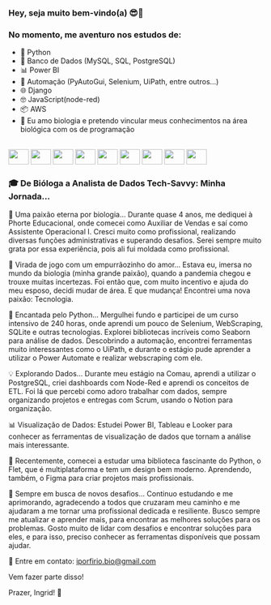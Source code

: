 ### Hey, seja muito bem-vindo(a) 😎🚀

### No momento, me aventuro nos estudos de:

- 🐍 Python
- 💾 Banco de Dados (MySQL, SQL, PostgreSQL)
- 📊 Power BI 
- 🤖 Automação (PyAutoGui, Selenium, UiPath, entre outros...)
- 🌐 Django
- 🤓 JavaScript(node-red)
- 📦 AWS
- 🧬 Eu amo biologia e pretendo vincular meus conhecimentos na área biológica com os de programação

<div style="display: inline_block"><br>
   <img src="https://cdn.jsdelivr.net/gh/devicons/devicon/icons/python/python-original.svg" /height="30" width="40">
   <img src="https://cdn.jsdelivr.net/gh/devicons/devicon@latest/icons/mysql/mysql-original.svg" /height="30" width="40">         
   <img src= "https://cdn.jsdelivr.net/gh/devicons/devicon@latest/icons/matplotlib/matplotlib-plain-wordmark.svg" /height="30" width="40">
   <img src="https://cdn.jsdelivr.net/gh/devicons/devicon/icons/selenium/selenium-original.svg" /height="30" width="40">
   <img src=" https://cdn.jsdelivr.net/gh/devicons/devicon@latest/icons/jupyter/jupyter-original-wordmark.svg" / height="30" width="40">
   <img src="https://cdn.jsdelivr.net/gh/devicons/devicon/icons/anaconda/anaconda-original.svg" /height="30" width="40">
   <img src="https://cdn.jsdelivr.net/gh/devicons/devicon@latest/icons/plotly/plotly-original-wordmark.svg"/ height="30" width="40">     
   <img src="https://cdn.jsdelivr.net/gh/devicons/devicon@latest/icons/postgresql/postgresql-original-wordmark.svg" / height="30" width="40">
   <img src="https://cdn.jsdelivr.net/gh/devicons/devicon@latest/icons/visualstudio/visualstudio-original.svg" /height="30" width="40">
   
          
          
</div>

### 🎓 De Bióloga a Analista de Dados Tech-Savvy: Minha Jornada...

🌱 Uma paixão eterna por biologia... Durante quase 4 anos, me dediquei à Phorte Educacional, onde comecei como Auxiliar de Vendas e saí como Assistente Operacional I. Cresci muito como profissional, realizando diversas funções administrativas e superando desafios. Serei sempre muito grata por essa experiência, pois ali fui moldada como profissional.

🔄 Virada de jogo com um empurrãozinho do amor... Estava eu, imersa no mundo da biologia (minha grande paixão), quando a pandemia chegou e trouxe muitas incertezas. Foi então que, com muito incentivo e ajuda do meu esposo, decidi mudar de área. E que mudança! Encontrei uma nova paixão: Tecnologia.

🐍 Encantada pelo Python... Mergulhei fundo e participei de um curso intensivo de 240 horas, onde aprendi um pouco de Selenium, WebScraping, SQLite e outras tecnologias. Explorei bibliotecas incríveis como Seaborn para análise de dados. Descobrindo a automação, encontrei ferramentas muito interessantes como o UiPath, e durante o estágio pude aprender a utilizar o Power Automate e realizar webscraping com ele.

💡 Explorando Dados... Durante meu estágio na Comau, aprendi a utilizar o PostgreSQL, criei dashboards com Node-Red e aprendi os conceitos de ETL. Foi lá que percebi como adoro trabalhar com dados, sempre organizando projetos e entregas com Scrum, usando o Notion para organização.

📊 Visualização de Dados: Estudei Power BI, Tableau e Looker para conhecer as ferramentas de visualização de dados que tornam a análise mais interessante.

🐍 Recentemente, comecei a estudar uma biblioteca fascinante do Python, o Flet, que é multiplataforma e tem um design bem moderno. Aprendendo, também, o Figma para criar projetos mais profissionais.

🚀 Sempre em busca de novos desafios... Continuo estudando e me aprimorando, agradecendo a todos que cruzaram meu caminho e me ajudaram a me tornar uma profissional dedicada e resiliente. Busco sempre me atualizar e aprender mais, para encontrar as melhores soluções para os problemas. Gosto muito de lidar com desafios e encontrar soluções para eles, e para isso, preciso conhecer as ferramentas disponíveis que possam ajudar.

📧 Entre em contato: iporfirio.bio@gmail.com

Vem fazer parte disso!

Prazer, Ingrid! 🤩
